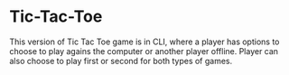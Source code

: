 # Tic-Tac-Toe
This version of Tic Tac Toe game is in CLI, where a player has options to choose to play agains the computer or another player offline.
Player can also choose to play first or second for both types of games.
